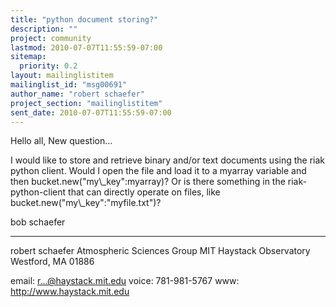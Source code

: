 ```yaml
---
title: "python document storing?"
description: ""
project: community
lastmod: 2010-07-07T11:55:59-07:00
sitemap:
  priority: 0.2
layout: mailinglistitem
mailinglist_id: "msg00691"
author_name: "robert schaefer"
project_section: "mailinglistitem"
sent_date: 2010-07-07T11:55:59-07:00
---
```



Hello all, 
New question...

 I would like to store and retrieve binary and/or text documents using the riak 
python client.
 Would I open the file and load it to a myarray variable and then 
bucket.new("my\\_key":myarray)?
 Or is there something in the riak-python-client that can directly operate on 
files, like bucket.new("my\\_key":"myfile.txt")?

bob schaefer


-----------------------------------
robert schaefer
Atmospheric Sciences Group
MIT Haystack Observatory
Westford, MA 01886

email: r...@haystack.mit.edu
voice: 781-981-5767
www: http://www.haystack.mit.edu
